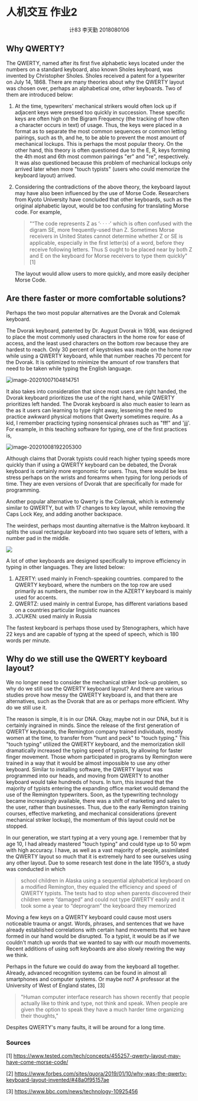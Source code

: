 # 人机交互 作业2

<center> 计83 李天勤 2018080106 </center>

## Why QWERTY?

The QWERTY, named after its first five alphabetic keys located under the numbers on a standard keyboard, also known Sholes keyboard, was invented by Christopher Sholes.  Sholes received a patent for a typewriter on July 14, 1868. There are many theories about why the QWERTY layout was chosen over, perhaps an alphabetical one, other keyboards.  Two of them are introduced below: 

1. At the time, typewriters' mechanical strikers would often lock up if adjacent keys were pressed too quickly in succession. These specific keys are often high on the Bigram Frequency (the tracking of how often a character occurs in text) of usage.  Thus, the keys were placed in a format as to separate the most common sequences or common letting pairings, such as th, and he, to be able to prevent the most amount of mechanical lockups.  This is perhaps the most popular theory. On the other hand, this theory is often questioned due to the E, R, keys forming the 4th most and 6th most common pairings "er" and "re", respectively. It was also questioned because this problem of mechanical lockups only arrived later when more "touch typists" (users who could memorize the keyboard layout) arrived.  

2. Considering the contradictions of the above theory, the keyboard layout may have also been influenced by the use of Morse Code. Researchers from Kyoto University have concluded that other keyboards, such as the original alphabetic layout, would be too confusing for translating Morse code. For example, 

   > "“The code represents Z as ‘· · · ·’ which is often confused with the digram SE, more frequently-used than Z. Sometimes Morse receivers in United States cannot determine whether Z or SE is applicable, especially in the ﬁrst letter(s) of a word, before they receive following letters. Thus S ought to be placed near by both Z and E on the keyboard for Morse receivers to type them quickly"  [1]

   The layout would allow users to more quickly, and more easily decipher Morse Code. 

## Are there faster or more comfortable solutions?

Perhaps the two most popular alternatives are the Dvorak and Colemak keyboard. 

The Dvorak keyboard, patented by Dr. August Dvorak in 1936, was designed to place the most commonly used characters in the home row for ease of access, and the least used characters on the bottom row because they are hardest to reach.  Only 30 percent of keystrokes was made on the home row while using a QWERTY keyboard, while that number reaches 70 percent for the Dvorak. It is optimized to minimize the amount of row transfers that need to be taken while typing the English language.

![image-20201007104814751](C:\Users\ligeo\AppData\Roaming\Typora\typora-user-images\image-20201007104814751.png)

It also takes into consideration that since most users are right handed, the Dvorak keyboard prioritizes the use of the right hand, while QWERTY prioritizes left handed. The Dvorak keyboard is also much easier to learn as the as it users can learning to type right away, lessening the need to practice awkward physical motions that Qwerty sometimes require. As a kid, I remember practicing typing nonsensical phrases such as "fff" and 'jjj'. For example, in this teaching software for typing, one of the first practices is, 

![image-20201008192205300](C:\Users\ligeo\AppData\Roaming\Typora\typora-user-images\image-20201008192205300.png)

Although claims that Dvorak typists could reach higher typing speeds more quickly than if using a QWERTY keyboard can be debated, the Dvorak keyboard is certainly more ergonomic for users. Thus, there would be less stress perhaps on the wrists and forearms when typing for long periods of time. They are even versions of Dvorak that are specifically for made for programming.

Another popular alternative to Qwerty is the Colemak, which is extremely similar to QWERTY, but with 17 changes to key layout, while removing the Caps Lock Key, and adding another backspace. 

The weirdest, perhaps most daunting alternative is the Maltron keyboard. It splits the usual rectangular keyboard into two square sets of letters, with a number pad in the middle.

![](C:\Users\ligeo\Pictures\Maltronkeyboard.png)

A lot of other keyboards are designed specifically to improve efficiency in typing in other languages. They are listed below: 

1. AZERTY: used mainly in French-speaking countries. compared to the QWERTY keyboard, where the numbers on the top row are used primarily as numbers, the number row in the AZERTY keyboard is mainly used for accents.
2. QWERTZ: used mainly in central Europe, has different variations based on a countries particular linguistic nuances
3. JCUKEN: used mainly in Russia

The fastest keyboard is perhaps those used by Stenographers, which have 22 keys and are capable of typng at  the speed of speech, which is 180 words per minute. 

## Why do we still use the QWERTY keyboard layout?

We no longer need to consider the mechanical striker lock-up problem, so why do we still use the QWERTY keyboard layout? And there are various studies prove how messy the QWERTY keyboard is, and that there are alternatives, such as the Dvorak that are as or perhaps more efficient. Why do we still use it.

The reason is simple, it is in our DNA. Okay, maybe not in our DNA, but it is certainly ingrained in minds. Since the release of the first generation of QWERTY keyboards, the Remington company trained individuals, mostly women at the time, to transfer from "hunt and peck" to "touch typing." This "touch typing" utilized the QWERTY keyboard, and the memorization skill dramatically increased the typing speed of typists, by allowing for faster finger movement. Those whom participated in programs by Remington were trained in a way that it would be almost impossible to use any other keyboard. Similar to installing software, the QWERTY layout was programmed into our heads, and moving from QWERTY to another keyboard would take hundreds of hours. In turn, this insured that the majority of typists entering the expanding office market would demand the use of the Remington typewriters. Soon, as the typewriting technology became increasingly available, there was a shift of marketing and sales to the user, rather than businesses. Thus, due to the early Remington training courses, effective marketing, and mechanical considerations (prevent mechanical striker lockup), the momentum of this layout could not be stopped. 

In our generation, we start typing at a very young age. I remember that by age 10, I had already mastered "touch typing" and could type up to 50 wpm with high accuracy. I have, as well as a vast majority of people, assimilated the QWERTY layout so much that it is extremely hard to see ourselves using any other layout. Due to some research test done in the late 1950's, a study was conducted in which 

> school children in Alaska using a sequential alphabetical keyboard on a modified Remington, they equaled the efficiency and speed of QWERTY typists. The tests had to stop when parents discovered their children were “damaged” and could not type QWERTY easily and it took some a year to “deprogram” the keyboard they memorized

Moving a few keys on a QWERTY keyboard could cause most users noticeable trauma or angst. Words, phrases, and sentences that we have already established correlations with certain hand movements that we have formed in our hand would be disrupted. To a typist, it would be as if we couldn't match up words that we wanted to say with our mouth movements. Recent additions of using soft keyboards are also slowly rewiring the way we think. 

Perhaps in the future we could do away from the keyboard all together. Already, advanced recognition systems can be found in almost all smartphones and computer systems. Or maybe not? A professor at the University of West of England states, [3]

> "Human computer interface research has shown recently that people actually like to think and type, not think and speak. When people are given the option to speak they have a much harder time organizing their thoughts," 

Despites QWERTY's many faults, it will be around for a long time.

### Sources

[1] https://www.tested.com/tech/concepts/455257-qwerty-layout-may-have-come-morse-code/

[2] https://www.forbes.com/sites/quora/2019/01/10/why-was-the-qwerty-keyboard-layout-invented/#48a0f95157ae

[3] https://www.bbc.com/news/technology-10925456